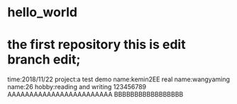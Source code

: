 # hello_world
the first repository
this is edit branch edit;
=======
time:2018/11/22
project:a test demo
name:kemin2EE
real name:wangyaming
name:26
hobby:reading and writing
123456789
AAAAAAAAAAAAAAAAAAAAAAAA
BBBBBBBBBBBBBBBBB
